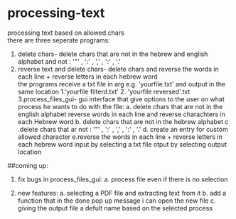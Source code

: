 # processing-text
processing text based on allowed chars\
there are three seperate programs:
1. delete chars- delete chars that are not in the hebrew and english alphabet and not : '"' , ':' , ',' , ':' , '.'
2. reverse text and delete chars- delete chars and reverse the words in each line + reverse letters in each hebrew word\
the programs receive a txt file in arg e.g. 'yourfile.txt' and output in the same location 1.'yourfile filterd.txt' 2. 'yourfile reversed'.txt\
3.process_files_gui- gui interface that give options to the user on what process he wants to do with the file:
	a. delete chars that are not in the  english alphabet reverse words in each line and reverse charachters in each Hebrew word
	b. delete chars that are not in the  hebrew alphabet
	c .delete chars that ar not : '"' , ':' , ',' , ':' , '.'
	d. create an entry for custom allowed character
	e.reverse the words in each line + reverse letters in each hebrew word
	input by selecting a txt file otput by selecting output location

##coming up:
1. fix bugs in process_files_gui:
	a. process file even if there is no selection 

2. new features:
 a. selecting a PDF file and extracting text from it
 b. add a function that in the done pop up message i can open the new file
 c. giving the output file a defult name based on the selected process
